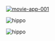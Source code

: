 

<a href="https://ibb.co/xgFCfzj"><img src="https://i.ibb.co/NNTVmWj/movie-app-001.png" alt="movie-app-001" border="0"></a>

![hippo](https://media.giphy.com/media/zyOiLmDTL3dNteIIb1/giphy.gif)

![hippo](https://media.giphy.com/media/hnqsrqxesN7SvMbjkd/giphy.gif)
